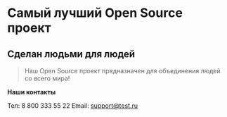 # Самый лучший Open Source проект

## Сделан людьми для людей

> Наш Open Source проект предназначен для объединения людей со всего мира!

**Наши контакты**

Тел: 8 800 333 55 22
Email: support@test.ru
